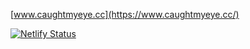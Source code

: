 [www.caughtmyeye.cc](https://www.caughtmyeye.cc/)

[![Netlify Status](https://api.netlify.com/api/v1/badges/1c907dfd-71c8-47f6-941d-347e6edca67a/deploy-status)](https://app.netlify.com/sites/optimistic-davinci-732958/deploys)